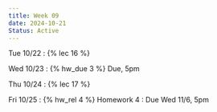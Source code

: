 ```yaml
---
title: Week 09
date: 2024-10-21
Status: Active
---
```


Tue 10/22
: {% lec 16 %}

Wed 10/23
: {% hw_due 3 %} Due, 5pm

Thu 10/24
: {% lec 17 %}

Fri 10/25
: {% hw_rel 4 %} Homework 4
  : Due Wed 11/6, 5pm
